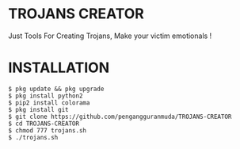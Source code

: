 # TROJANS CREATOR
Just Tools For Creating Trojans, Make your victim emotionals !
# INSTALLATION
```
$ pkg update && pkg upgrade
$ pkg install python2
$ pip2 install colorama
$ pkg install git
$ git clone https://github.com/pengangguranmuda/TROJANS-CREATOR
$ cd TROJANS-CREATOR
$ chmod 777 trojans.sh
$ ./trojans.sh
```




